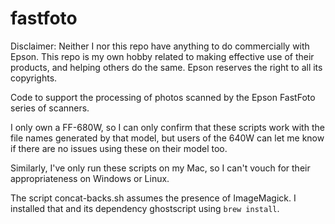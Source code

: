 # fastfoto

Disclaimer: Neither I nor this repo have anything to do commercially with
Epson. This repo is my own hobby related to making effective use of their
products, and helping others do the same. Epson reserves the right to all its
copyrights. 

Code to support the processing of photos scanned by the Epson FastFoto series of
scanners.

I only own a FF-680W, so I can only confirm that these scripts work with the
file names generated by that model, but users of the 640W can let me know if
there are no issues using these on their model too.

Similarly, I've only run these scripts on my Mac, so I can't vouch for their
appropriateness on Windows or Linux.

The script concat-backs.sh assumes the presence of ImageMagick. I installed that
and its dependency ghostscript using `brew install`.
